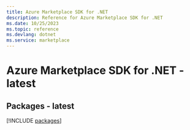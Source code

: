 ```yaml
---
title: Azure Marketplace SDK for .NET
description: Reference for Azure Marketplace SDK for .NET
ms.date: 10/25/2023
ms.topic: reference
ms.devlang: dotnet
ms.service: marketplace
---
```

# Azure Marketplace SDK for .NET - latest
## Packages - latest
[!INCLUDE [packages](marketplace-index.md)]